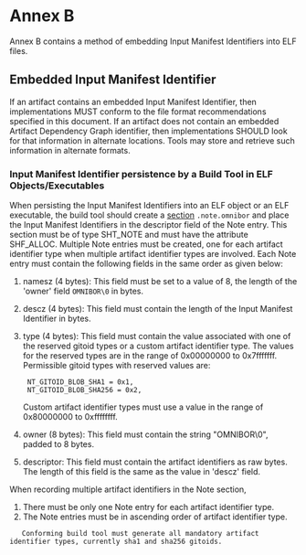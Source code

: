 # Annex B

Annex B contains a method of embedding Input Manifest Identifiers into ELF files.

## Embedded Input Manifest Identifier

If an artifact contains an embedded Input Manifest Identifier, then implementations MUST conform to the file format recommendations specified in this document.
If an artifact does not contain an embedded Artifact Dependency Graph identifier, then implementations SHOULD look for that information in alternate locations. Tools may store and retrieve such information in alternate formats.

### Input Manifest Identifier persistence by a Build Tool in ELF Objects/Executables

When persisting the Input Manifest Identifiers into an ELF object or an ELF executable, the build tool should create a [section](https://refspecs.linuxfoundation.org/LSB_3.0.0/LSB-PDA/LSB-PDA.junk/sections.html) ```.note.omnibor``` and place the Input Manifest Identifiers in the descriptor field of the Note entry. This section must be of type SHT_NOTE and must have the attribute SHF_ALLOC. Multiple Note entries must be created, one for each artifact identifier type when multiple artifact identifier types are involved. Each Note entry must contain the following fields in the same order as given below:

1. namesz (4 bytes): This field must be set to a value of 8, the length of the 'owner' field ```OMNIBOR\0``` in bytes.
2. descz (4 bytes): This field must contain the length of the Input Manifest Identifier in bytes.
3. type (4 bytes): This field must contain the value associated with one of the reserved gitoid types or a custom artifact identifier type.
   The values for the reserved types are in the range of 0x00000000 to 0x7fffffff. Permissible gitoid types with reserved values are:

   ```
	NT_GITOID_BLOB_SHA1 = 0x1,
	NT_GITOID_BLOB_SHA256 = 0x2,
   ```

   Custom artifact identifier types must use a value in the range of 0x80000000 to 0xffffffff.
4. owner (8 bytes): This field must contain the string "OMNIBOR\0", padded to 8 bytes.
5. descriptor: This field must contain the artifact identifiers as raw bytes. The length of this field is the same as the value in 'descz' field.

When recording multiple artifact identifiers in the Note section,

1. There must be only one Note entry for each artifact identifier type.
2. The Note entries must be in ascending order of artifact identifier type.

```  
   Conforming build tool must generate all mandatory artifact identifier types, currently sha1 and sha256 gitoids.
```
